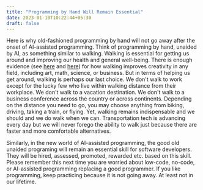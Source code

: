 ```yaml
---
title: "Programming by Hand Will Remain Essential"
date: 2023-01-10T10:22:44+05:30
draft: false
---
```


Here is why old-fashioned programming by hand will not go away after the onset of AI-assisted programming. Think of programming by hand,  unaided by AI, as something similar to walking. Walking is essential for getting us around and improving our health and general well-being. There is enough evidence (see [here][1] and [here][2]) for how walking improves creativity in any field, including art, math, science, or business. But in terms of helping us get around, walking is perhaps our last choice. We don't walk to work except for the lucky few who live within walking distance from their workplace. We don't walk to a vacation destination. We don't walk to a business conference across the country or across continents. Depending on the distance you need to go, you may choose anything from biking, driving, taking a train, or flying. Yet, walking remains indispensable and we should and we do walk when we can. Transportation tech is advancing every day but we will never forego the ability to walk just because there are faster and more comfortable alternatives.

Similarly, in the new world of AI-assisted programming, the good old unaided programing will remain an essential skill for software developers. They will be hired, assessed, promoted, rewarded etc. based on this skill. Please remember this next time you are worried about low-code, no-code, or AI-assisted programming replacing a good programmer. If you like programming, keep practicing because it is not going away. At least not in our lifetime.

[1]: https://lithub.com/on-the-link-between-great-thinking-and-obsessive-walking/
[2]: https://www.newyorker.com/tech/annals-of-technology/walking-helps-us-think


